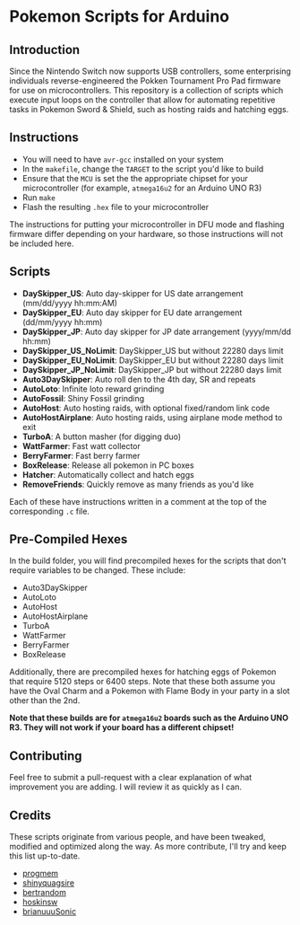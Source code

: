# Pokemon Scripts for Arduino

## Introduction
Since the Nintendo Switch now supports USB controllers, some enterprising individuals reverse-engineered the Pokken Tournament Pro Pad firmware for use on microcontrollers. This repository is a collection of scripts which execute input loops on the controller that allow for automating repetitive tasks in Pokemon Sword & Shield, such as hosting raids and hatching eggs.

## Instructions
* You will need to have `avr-gcc` installed on your system
* In the `makefile`, change the `TARGET` to the script you'd like to build
* Ensure that the `MCU` is set the the appropriate chipset for your microcontroller (for example, `atmega16u2` for an Arduino UNO R3)
* Run `make`
* Flash the resulting `.hex` file to your microcontroller

The instructions for putting your microcontroller in DFU mode and flashing firmware differ depending on your hardware, so those instructions will not be included here.

## Scripts
* **DaySkipper_US**: Auto day-skipper for US date arrangement (mm/dd/yyyy hh:mm:AM)
* **DaySkipper_EU**: Auto day skipper for EU date arrangement (dd/mm/yyyy hh:mm)
* **DaySkipper_JP**: Auto day skipper for JP date arrangement (yyyy/mm/dd hh:mm)
* **DaySkipper_US_NoLimit**: DaySkipper_US but without 22280 days limit
* **DaySkipper_EU_NoLimit**: DaySkipper_EU but without 22280 days limit
* **DaySkipper_JP_NoLimit**: DaySkipper_JP but without 22280 days limit
* **Auto3DaySkipper**: Auto roll den to the 4th day, SR and repeats
* **AutoLoto**: Infinite loto reward grinding
* **AutoFossil**: Shiny Fossil grinding
* **AutoHost**: Auto hosting raids, with optional fixed/random link code
* **AutoHostAirplane**: Auto hosting raids, using airplane mode method to exit
* **TurboA**: A button masher (for digging duo)
* **WattFarmer**: Fast watt collector
* **BerryFarmer**: Fast berry farmer
* **BoxRelease**: Release all pokemon in PC boxes
* **Hatcher**: Automatically collect and hatch eggs
* **RemoveFriends**: Quickly remove as many friends as you'd like

Each of these have instructions written in a comment at the top of the corresponding `.c` file.

## Pre-Compiled Hexes
In the build folder, you will find precompiled hexes for the scripts that don't require variables to be changed.  These include:
* Auto3DaySkipper
* AutoLoto
* AutoHost
* AutoHostAirplane
* TurboA
* WattFarmer
* BerryFarmer
* BoxRelease

Additionally, there are precompiled hexes for hatching eggs of Pokemon that require 5120 steps or 6400 steps. Note that these both assume you have the Oval Charm and a Pokemon with Flame Body in your party in a slot other than the 2nd.

**Note that these builds are for `atmega16u2` boards such as the Arduino UNO R3. They will not work if your board has a different chipset!**

## Contributing
Feel free to submit a pull-request with a clear explanation of what improvement you are adding. I will review it as quickly as I can.

## Credits
These scripts originate from various people, and have been tweaked, modified and optimized along the way. As more contribute, I'll try and keep this list up-to-date.

* [progmem](https://github.com/progmem)
* [shinyquagsire](https://github.com/shinyquagsire23)
* [bertrandom](https://github.com/bertrandom)
* [hoskinsw](https://github.com/hoskinsw)
* [brianuuuSonic](https://www.youtube.com/channel/UCHV0EP9TifKSo7RERIbY1QA)
